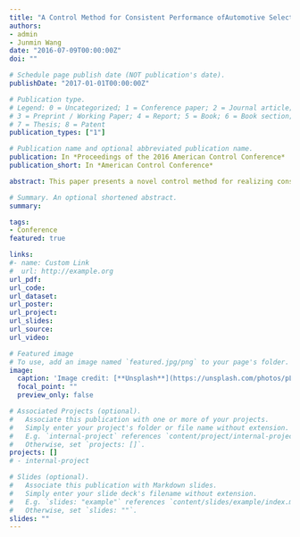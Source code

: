 ```yaml
---
title: "A Control Method for Consistent Performance ofAutomotive Selective Catalytic Reduction Systems under Variant Aging Conditions"
authors:
- admin
- Junmin Wang
date: "2016-07-09T00:00:00Z"
doi: ""

# Schedule page publish date (NOT publication's date).
publishDate: "2017-01-01T00:00:00Z"

# Publication type.
# Legend: 0 = Uncategorized; 1 = Conference paper; 2 = Journal article;
# 3 = Preprint / Working Paper; 4 = Report; 5 = Book; 6 = Book section;
# 7 = Thesis; 8 = Patent
publication_types: ["1"]

# Publication name and optional abbreviated publication name.
publication: In *Proceedings of the 2016 American Control Conference*
publication_short: In *American Control Conference*

abstract: This paper presents a novel control method for realizing consistent emission reduction performance of automotive selective catalytic reduction (SCR) systems under variant aging conditions. SCR systems have been widely recognized as one of the leading after treatment systems for reducing Diesel powertrain tailpipe NOx emissions in ground vehicle applications. While fresh SCRs are quite effective in reducing tailpipe NOx emissions, their NOx reduction capabilities and performances may substantially degrade with in-service aging. To ensure the emission control performance of a SCR system during the entire vehicle service life, it is thus critical for the SCR control system to be robust and adaptive against the SCR aging effects and strive to achieve the best possible and consistent tailpipe emission reductions even under the conditions that the SCR has been severely aged. A novel control method that combines a SCR ammonia coverage ratio reference generator and tracking controller with explicit consideration of SCR aging effects is analytically developed and verified in simulations. The simulation results under the US06 test cycle demonstrate high effectiveness of the proposed controller in achieving consistent tailpipe emission reductions against the system degradation derived from the catalyst aging.

# Summary. An optional shortened abstract.
summary:

tags:
- Conference
featured: true

links:
#- name: Custom Link
#  url: http://example.org
url_pdf:
url_code:
url_dataset:
url_poster:
url_project:
url_slides:
url_source:
url_video:

# Featured image
# To use, add an image named `featured.jpg/png` to your page's folder.
image:
  caption: 'Image credit: [**Unsplash**](https://unsplash.com/photos/pLCdAaMFLTE)'
  focal_point: ""
  preview_only: false

# Associated Projects (optional).
#   Associate this publication with one or more of your projects.
#   Simply enter your project's folder or file name without extension.
#   E.g. `internal-project` references `content/project/internal-project/index.md`.
#   Otherwise, set `projects: []`.
projects: []
# - internal-project

# Slides (optional).
#   Associate this publication with Markdown slides.
#   Simply enter your slide deck's filename without extension.
#   E.g. `slides: "example"` references `content/slides/example/index.md`.
#   Otherwise, set `slides: ""`.
slides: ""
---
```

